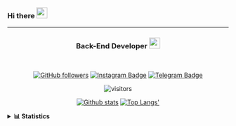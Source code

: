 ### Hi there <img height="25" width="25"  src="https://camo.githubusercontent.com/35d3d11359a49bf12aebb834cc13fd81b95eff4e/68747470733a2f2f6d656469612e67697068792e636f6d2f6d656469612f6876524a434c467a6361737252346961377a2f67697068792e676966">

<hr>

<div align="center">
  
### Back-End Developer <img height="25" src="https://camo.githubusercontent.com/40dff491d4e8123af55298ef908faedb66c463e5/68747470733a2f2f6d656469612e67697068792e636f6d2f6d656469612f57556c706c634d704f43456d5447427442572f67697068792e676966">
 
</div>

<br>

<div align="center">

[![GitHub followers](https://img.shields.io/github/followers/hanifazzuhdi?label=Follow&style=social)](https://github.com/hanifazzuhdi/?tab=follow) 
[![Instagram Badge](https://img.shields.io/badge/-hanifazzuhdi-blue?style=social&logo=Instagram&link=https://www.instagram.com/hnfhanif52/)](https://www.instagram.com/hnfhanif52/)
[![Telegram Badge](https://img.shields.io/badge/-hanifazzuhdi-blue?style=social&logo=telegram&link=https://www.t.me/hanif0198/)](https://www.t.me/hanif0198/) 

![visitors](https://visitor-badge.glitch.me/badge?page_id=hanifazzuhdi.hanifazzuhdi)

[![Github stats](https://github-readme-stats.vercel.app/api?username=hanifazzuhdi&count_private=true&title_color=333&text_color=777&show_icons=true&icon_color=333&line_height=20px)](https://github.com/hanifazzuhdi)
[![Top Langs'](https://github-readme-stats.vercel.app/api/top-langs/?username=hanifazzuhdi&layout=compact)](https://github.com/hanifazzuhdi) 

 </div>
 
<details>
  <summary><b> 📊 Statistics </b></summary>
  
  <br/>
  
  <!--START_SECTION:waka-->
![Lines of code](https://img.shields.io/badge/From%20Hello%20World%20I%27ve%20Written-6.2%20million%20lines%20of%20code-blue)

**🐱 My Github Data** 

> 🏆 429 Contributions in the Year 2021
 > 
> 📦 231.1 kB Used in Github's Storage 
 > 
> 🚫 Not Opted to Hire
 > 
> 📜 21 Public Repositories 
 > 
> 🔑 16 Private Repositories  
 > 
**I'm an Early 🐤** 

```text
🌞 Morning    268 commits    ██████████░░░░░░░░░░░░░░░   42.47% 
🌆 Daytime    217 commits    ████████░░░░░░░░░░░░░░░░░   34.39% 
🌃 Evening    116 commits    ████░░░░░░░░░░░░░░░░░░░░░   18.38% 
🌙 Night      30 commits     █░░░░░░░░░░░░░░░░░░░░░░░░   4.75%

```
📅 **I'm Most Productive on Tuesday** 

```text
Monday       80 commits     ███░░░░░░░░░░░░░░░░░░░░░░   12.68% 
Tuesday      124 commits    █████░░░░░░░░░░░░░░░░░░░░   19.65% 
Wednesday    98 commits     ████░░░░░░░░░░░░░░░░░░░░░   15.53% 
Thursday     111 commits    ████░░░░░░░░░░░░░░░░░░░░░   17.59% 
Friday       77 commits     ███░░░░░░░░░░░░░░░░░░░░░░   12.2% 
Saturday     81 commits     ███░░░░░░░░░░░░░░░░░░░░░░   12.84% 
Sunday       60 commits     ██░░░░░░░░░░░░░░░░░░░░░░░   9.51%

```


📊 **This Week I Spent My Time On** 

```text
⌚︎ Time Zone: Asia/Jakarta

💬 Programming Languages: 
Blade Template           24 hrs 39 mins      ██████████████░░░░░░░░░░░   59.04% 
PHP                      15 hrs 49 mins      █████████░░░░░░░░░░░░░░░░   37.87% 
HTML                     29 mins             ░░░░░░░░░░░░░░░░░░░░░░░░░   1.2% 
SCSS                     16 mins             ░░░░░░░░░░░░░░░░░░░░░░░░░   0.67% 
JSON                     11 mins             ░░░░░░░░░░░░░░░░░░░░░░░░░   0.45%

🔥 Editors: 
VS Code                  40 hrs 12 mins      ████████████████████████░   96.27% 
PhpStorm                 1 hr 33 mins        █░░░░░░░░░░░░░░░░░░░░░░░░   3.73%

💻 Operating System: 
Mac                      41 hrs 45 mins      █████████████████████████   100.0%

```


 Last Updated on 14/06/2021
<!--END_SECTION:waka-->
</details>
